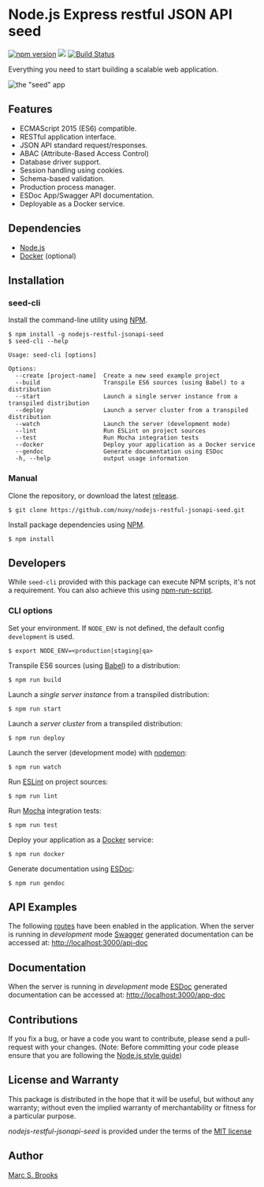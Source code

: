 # Node.js Express restful JSON API seed

[![npm version](https://badge.fury.io/js/nodejs-restful-jsonapi-seed.svg)](https://badge.fury.io/js/nodejs-restful-jsonapi-seed) [![](https://img.shields.io/npm/dw/localeval.svg)](https://www.npmjs.com/package/nodejs-restful-jsonapi-seed) [![Build Status](https://travis-ci.org/nuxy/nodejs-restful-jsonapi-seed.svg?branch=master)](https://travis-ci.org/nuxy/nodejs-restful-jsonapi-seed)

Everything you need to start building a scalable web application.

![the "seed" app](https://raw.githubusercontent.com/nuxy/nodejs-restful-jsonapi-seed/master/package.png)

## Features

- ECMAScript 2015 (ES6) compatible.
- RESTful application interface.
- JSON API standard request/responses.
- ABAC (Attribute-Based Access Control)
- Database driver support.
- Session handling using cookies.
- Schema-based validation.
- Production process manager.
- ESDoc App/Swagger API documentation.
- Deployable as a Docker service.

## Dependencies

- [Node.js](https://nodejs.org)
- [Docker](https://docker.com) (optional)

## Installation

### seed-cli

Install the command-line utility using [NPM](https://npmjs.com).

    $ npm install -g nodejs-restful-jsonapi-seed
    $ seed-cli --help

    Usage: seed-cli [options]

    Options:
      --create [project-name]  Create a new seed example project
      --build                  Transpile ES6 sources (using Babel) to a distribution
      --start                  Launch a single server instance from a transpiled distribution
      --deploy                 Launch a server cluster from a transpiled distribution
      --watch                  Launch the server (development mode)
      --lint                   Run ESLint on project sources
      --test                   Run Mocha integration tests
      --docker                 Deploy your application as a Docker service
      --gendoc                 Generate documentation using ESDoc
      -h, --help               output usage information

### Manual

Clone the repository, or download the latest [release](https://github.com/nuxy/nodejs-restful-jsonapi-seed/releases).

    $ git clone https://github.com/nuxy/nodejs-restful-jsonapi-seed.git

Install package dependencies using [NPM](https://npmjs.com).

    $ npm install

## Developers

While `seed-cli` provided with this package can execute NPM scripts, it's not a requirement. You can also achieve this using [npm-run-script](https://docs.npmjs.com/cli/run-script).

### CLI options

Set your environment. If `NODE_ENV` is not defined, the default config `development` is used.

    $ export NODE_ENV=<production|staging|qa>

Transpile ES6 sources (using [Babel](https://babeljs.io)) to a distribution:

    $ npm run build

Launch a _single server instance_ from a transpiled distribution:

    $ npm run start

Launch a _server cluster_ from a transpiled distribution:

    $ npm run deploy

Launch the server (development mode) with [nodemon](https://nodemon.io):

    $ npm run watch

Run [ESLint](https://eslint.org/) on project sources:

    $ npm run lint

Run [Mocha](https://mochajs.org) integration tests:

    $ npm run test

Deploy your application as a [Docker](https://docker.com) service:

    $ npm run docker

Generate documentation using [ESDoc](https://esdoc.org):

    $ npm run gendoc

## API Examples

The following [routes](src/routes/examples) have been enabled in the application.  When the server is running in _development_ mode [Swagger](https://swagger.io) generated documentation can be accessed at: [http://localhost:3000/api-doc](http://localhost:3000/api-doc)

## Documentation

When the server is running in _development_ mode [ESDoc](https://esdoc.org) generated documentation can be accessed at: [http://localhost:3000/app-doc](http://localhost:3000/app-doc)

## Contributions

If you fix a bug, or have a code you want to contribute, please send a pull-request with your changes. (Note: Before committing your code please ensure that you are following the [Node.js style guide](https://github.com/felixge/node-style-guide))

## License and Warranty

This package is distributed in the hope that it will be useful, but without any warranty; without even the implied warranty of merchantability or fitness for a particular purpose.

_nodejs-restful-jsonapi-seed_ is provided under the terms of the [MIT license](http://www.opensource.org/licenses/mit-license.php)

## Author

[Marc S. Brooks](https://github.com/nuxy)
